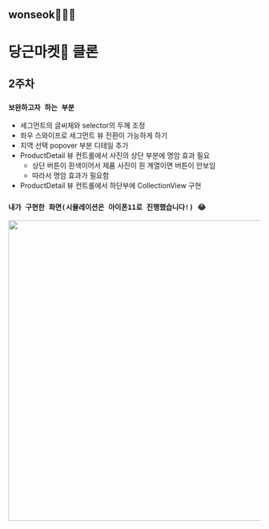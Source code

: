 ## wonseok🙋🏽‍♂️
# 당근마켓🥕 클론

## 2주차
### `보완하고자 하는 부분`
* 세그먼트의 글씨체와 selector의 두께 조정
* 좌우 스와이프로 세그먼트 뷰 전환이 가능하게 하기
* 지역 선택 popover 부분 디테일 추가
* ProductDetail 뷰 컨트롤에서 사진의 상단 부분에 명암 효과 필요
    * 상단 버튼이 흰색이어서 제품 사진이 흰 계열이면 버튼이 안보임
    * 따라서 명암 효과가 필요함
* ProductDetail 뷰 컨트롤에서 하단부에 CollectionView 구현

### `내가 구현한 화면(시뮬레이션은 아이폰11로 진행했습니다!) 😂`
<img height="600" src="./simul/carrotmarket_week2_simul.gif">
